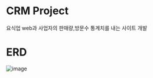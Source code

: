# CRM Project
요식업 web과 사업자의 판매량,방문수 통계치를 내는 사이트 개발

# ERD
![image](https://github.com/tomassw1623/teamproject/assets/162404075/625fc347-2c99-47ab-98cf-5ed612ec7610)
